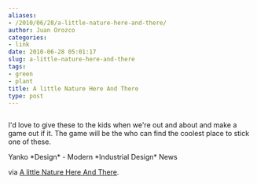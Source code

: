 ```yaml
---
aliases:
- /2010/06/28/a-little-nature-here-and-there/
author: Juan Orozco
categories:
- link
date: 2010-06-28 05:01:17
slug: a-little-nature-here-and-there
tags:
- green
- plant
title: A little Nature Here And There
type: post
---
```


<p style="text-align:center;">
  <a href="http://www.yankodesign.com/2010/05/03/a-little-nature-here-and-there/"><img src='http://juanthedesigner.files.wordpress.com/2010/06/leaf_tie3.jpg?w=580' alt='' data-recalc-dims="1" /></a>
</p>

I'd love to give these to the kids when we're out and about and make a game out if it. The game will be the who can find the coolest place to stick one of these.

Yanko \*Design\* - Modern \*Industrial Design\* News

via [A little Nature Here And There][1].

[1]: http://www.yankodesign.com/2010/05/03/a-little-nature-here-and-there/